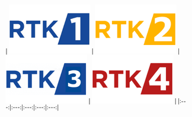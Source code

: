| ![](https://raw.githubusercontent.com/RevGear/logo/master/Countries/XK/RTK-1.png) | ![](https://raw.githubusercontent.com/RevGear/logo/master/Countries/XK/RTK-2.png) | ![](https://raw.githubusercontent.com/RevGear/logo/master/Countries/XK/RTK-3.png) | ![](https://raw.githubusercontent.com/RevGear/logo/master/Countries/XK/RTK-4.png)  | 
|:---:|:---:|:---:|:---:|:---:| 
